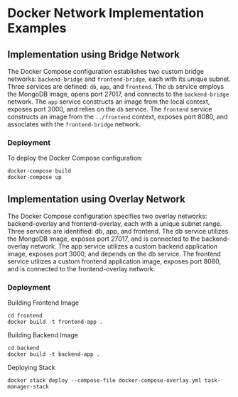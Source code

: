 # Docker Network Implementation Examples

## Implementation using Bridge Network

The Docker Compose configuration establishes two custom bridge networks: `backend-bridge` and `frontend-bridge`, each with its unique subnet. Three services are defined: `db`, `app`, and `frontend`. The `db` service employs the MongoDB image, opens port 27017, and connects to the `backend-bridge` network. The `app` service constructs an image from the local context, exposes port 3000, and relies on the `db` service. The `frontend` service constructs an image from the `../frontend` context, exposes port 8080, and associates with the `frontend-bridge` network.

### Deployment

To deploy the Docker Compose configuration:

```
docker-compose build
docker-compose up
```

## Implementation using Overlay Network

The Docker Compose configuration specifies two overlay networks: backend-overlay and frontend-overlay, each with a unique subnet range. Three services are identified: db, app, and frontend. The db service utilizes the MongoDB image, exposes port 27017, and is connected to the backend-overlay network. The app service utilizes a custom backend application image, exposes port 3000, and depends on the db service. The frontend service utilizes a custom frontend application image, exposes port 8080, and is connected to the frontend-overlay network.

### Deployment

Building Frontend Image

```
cd frontend
docker build -t frontend-app .
```

Building Backend Image

```
cd backend
docker build -t backend-app .
```

Deploying Stack

```
docker stack deploy --compose-file docker-compose-overlay.yml task-manager-stack
```

